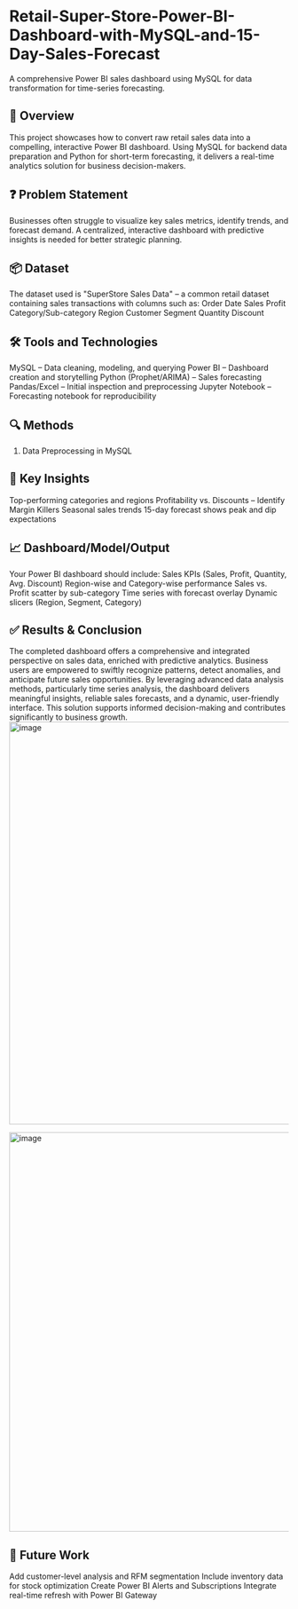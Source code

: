 # Retail-Super-Store-Power-BI-Dashboard-with-MySQL-and-15-Day-Sales-Forecast
A comprehensive Power BI sales dashboard using MySQL for data transformation for time-series forecasting.

## 🧠 Overview
This project showcases how to convert raw retail sales data into a compelling, interactive Power BI dashboard. Using MySQL for backend data preparation and Python for short-term forecasting, it delivers a real-time analytics solution for business decision-makers.

## ❓ Problem Statement
Businesses often struggle to visualize key sales metrics, identify trends, and forecast demand. A centralized, interactive dashboard with predictive insights is needed for better strategic planning.

## 📦 Dataset
The dataset used is "SuperStore Sales Data" – a common retail dataset containing sales transactions with columns such as:
Order Date
Sales
Profit
Category/Sub-category
Region
Customer Segment
Quantity
Discount

## 🛠️ Tools and Technologies
MySQL – Data cleaning, modeling, and querying
Power BI – Dashboard creation and storytelling
Python (Prophet/ARIMA) – Sales forecasting
Pandas/Excel – Initial inspection and preprocessing
Jupyter Notebook – Forecasting notebook for reproducibility

## 🔍 Methods
1. Data Preprocessing in MySQL
## 🔎 Key Insights
Top-performing categories and regions
Profitability vs. Discounts – Identify Margin Killers
Seasonal sales trends
15-day forecast shows peak and dip expectations

## 📈 Dashboard/Model/Output
Your Power BI dashboard should include:
Sales KPIs (Sales, Profit, Quantity, Avg. Discount)
Region-wise and Category-wise performance
Sales vs. Profit scatter by sub-category
Time series with forecast overlay
Dynamic slicers (Region, Segment, Category)

## ✅ Results & Conclusion
The completed dashboard offers a comprehensive and integrated perspective on sales data, enriched with predictive analytics. Business users are empowered to swiftly recognize patterns, detect anomalies, and anticipate future sales opportunities. By leveraging advanced data analysis methods, particularly time series analysis, the dashboard delivers meaningful insights, reliable sales forecasts, and a dynamic, user-friendly interface. This solution supports informed decision-making and contributes significantly to business growth.
<img width="1285" height="726" alt="image" src="https://github.com/user-attachments/assets/5337ff1e-bef1-4e75-95bf-86bc581dc6eb" />


<img width="1281" height="720" alt="image" src="https://github.com/user-attachments/assets/cf0981c4-dbeb-4fbd-8797-fc78283d5749" />


## 🔮 Future Work
Add customer-level analysis and RFM segmentation
Include inventory data for stock optimization
Create Power BI Alerts and Subscriptions
Integrate real-time refresh with Power BI Gateway
